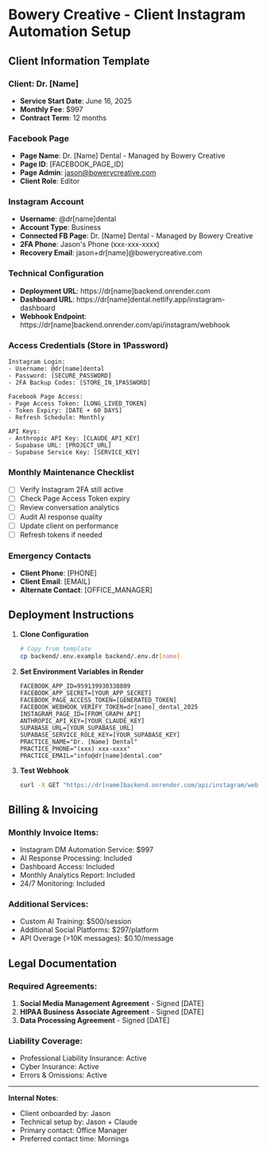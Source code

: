 # Bowery Creative - Client Instagram Automation Setup

## Client Information Template

### Client: Dr. [Name]
- **Service Start Date**: June 16, 2025
- **Monthly Fee**: $997
- **Contract Term**: 12 months

### Facebook Page
- **Page Name**: Dr. [Name] Dental - Managed by Bowery Creative
- **Page ID**: [FACEBOOK_PAGE_ID]
- **Page Admin**: jason@bowerycreative.com
- **Client Role**: Editor

### Instagram Account
- **Username**: @dr[name]dental
- **Account Type**: Business
- **Connected FB Page**: Dr. [Name] Dental - Managed by Bowery Creative
- **2FA Phone**: Jason's Phone (xxx-xxx-xxxx)
- **Recovery Email**: jason+dr[name]@bowerycreative.com

### Technical Configuration
- **Deployment URL**: https://dr[name]backend.onrender.com
- **Dashboard URL**: https://dr[name]dental.netlify.app/instagram-dashboard
- **Webhook Endpoint**: https://dr[name]backend.onrender.com/api/instagram/webhook

### Access Credentials (Store in 1Password)
```
Instagram Login:
- Username: @dr[name]dental
- Password: [SECURE_PASSWORD]
- 2FA Backup Codes: [STORE_IN_1PASSWORD]

Facebook Page Access:
- Page Access Token: [LONG_LIVED_TOKEN]
- Token Expiry: [DATE + 60 DAYS]
- Refresh Schedule: Monthly

API Keys:
- Anthropic API Key: [CLAUDE_API_KEY]
- Supabase URL: [PROJECT_URL]
- Supabase Service Key: [SERVICE_KEY]
```

### Monthly Maintenance Checklist
- [ ] Verify Instagram 2FA still active
- [ ] Check Page Access Token expiry
- [ ] Review conversation analytics
- [ ] Audit AI response quality
- [ ] Update client on performance
- [ ] Refresh tokens if needed

### Emergency Contacts
- **Client Phone**: [PHONE]
- **Client Email**: [EMAIL]
- **Alternate Contact**: [OFFICE_MANAGER]

## Deployment Instructions

1. **Clone Configuration**
   ```bash
   # Copy from template
   cp backend/.env.example backend/.env.dr[name]
   ```

2. **Set Environment Variables in Render**
   ```
   FACEBOOK_APP_ID=959139930338809
   FACEBOOK_APP_SECRET=[YOUR_APP_SECRET]
   FACEBOOK_PAGE_ACCESS_TOKEN=[GENERATED_TOKEN]
   FACEBOOK_WEBHOOK_VERIFY_TOKEN=dr[name]_dental_2025
   INSTAGRAM_PAGE_ID=[FROM_GRAPH_API]
   ANTHROPIC_API_KEY=[YOUR_CLAUDE_KEY]
   SUPABASE_URL=[YOUR_SUPABASE_URL]
   SUPABASE_SERVICE_ROLE_KEY=[YOUR_SUPABASE_KEY]
   PRACTICE_NAME="Dr. [Name] Dental"
   PRACTICE_PHONE="(xxx) xxx-xxxx"
   PRACTICE_EMAIL="info@dr[name]dental.com"
   ```

3. **Test Webhook**
   ```bash
   curl -X GET "https://dr[name]backend.onrender.com/api/instagram/webhook?hub.verify_token=dr[name]_dental_2025&hub.challenge=test123&hub.mode=subscribe"
   ```

## Billing & Invoicing

### Monthly Invoice Items:
- Instagram DM Automation Service: $997
- AI Response Processing: Included
- Dashboard Access: Included
- Monthly Analytics Report: Included
- 24/7 Monitoring: Included

### Additional Services:
- Custom AI Training: $500/session
- Additional Social Platforms: $297/platform
- API Overage (>10K messages): $0.10/message

## Legal Documentation

### Required Agreements:
1. **Social Media Management Agreement** - Signed [DATE]
2. **HIPAA Business Associate Agreement** - Signed [DATE]
3. **Data Processing Agreement** - Signed [DATE]

### Liability Coverage:
- Professional Liability Insurance: Active
- Cyber Insurance: Active
- Errors & Omissions: Active

---

**Internal Notes**:
- Client onboarded by: Jason
- Technical setup by: Jason + Claude
- Primary contact: Office Manager
- Preferred contact time: Mornings
